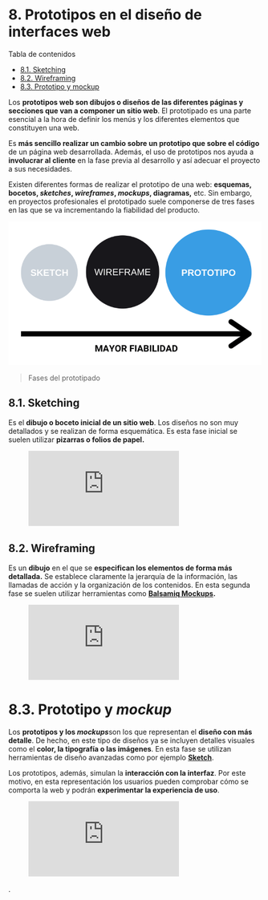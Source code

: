 # 8. Prototipos en el diseño de interfaces web


Tabla de contenidos

-   [8.1. Sketching](#81-Sketching)
-   [8.2. Wireframing](#82-Wireframing)
-   [8.3. Prototipo y mockup](#83-Prototipo-y-mockup)

Los **prototipos web son dibujos o diseños de las diferentes páginas y secciones que van a componer un sitio web**. El prototipado es una parte esencial a la hora de definir los menús y los diferentes elementos que constituyen una web.

Es **más sencillo realizar un cambio sobre un prototipo que sobre el código** de un página web desarrollada. Además, el uso de prototipos nos ayuda a **involucrar al cliente** en la fase previa al desarrollo y así adecuar el proyecto a sus necesidades.

Existen diferentes formas de realizar el prototipo de una web: **esquemas, bocetos, *sketches*, *wireframes*, *mockups*, diagramas,** etc. Sin embargo, en proyectos profesionales el prototipado suele componerse de tres fases en las que se va incrementando la fiabilidad del producto.

![prototipo web](img/08_01_prototipo-web.png)
> Fases del prototipado

## 8.1. Sketching

Es el **dibujo o boceto inicial de un sitio web**. Los diseños no son muy detallados y se realizan de forma esquemática. Es esta fase inicial se suelen utilizar **pizarras o folios de papel.**

<figure class="video_container">
  <iframe src="https://www.youtube.com/embed/4xsATP-X3vM" frameborder="0" allowfullscreen="true"> </iframe>
</figure>

## 8.2. Wireframing

Es un **dibujo** en el que se **especifican los elementos de forma más detallada.** Se establece claramente la jerarquía de la información, las llamadas de acción y la organización de los contenidos. En esta segunda fase se suelen utilizar herramientas como [**Balsamiq Mockups**](https://balsamiq.com/)**.**

<figure class="video_container">
  <iframe src="https://www.youtube.com/embed/v8AjVL4ZdS0" frameborder="0" allowfullscreen="true"> </iframe>
</figure>

# 8.3. Prototipo y *mockup*

Los **prototipos y los *mockups***son los que representan el **diseño con más detalle**. De hecho, en este tipo de diseños ya se incluyen detalles visuales como el **color, la tipografía o las imágenes**. En esta fase se utilizan herramientas de diseño avanzadas como por ejemplo [**Sketch**](https://www.sketch.com/).

Los prototipos, además, simulan la **interacción con la interfaz**. Por este motivo, en esta representación los usuarios pueden comprobar cómo se comporta la web y podrán **experimentar la experiencia de uso**.

<figure class="video_container">
  <iframe src="https://www.youtube.com/embed/GVnxuWzab7M" frameborder="0" allowfullscreen="true"> </iframe>
</figure>

.

